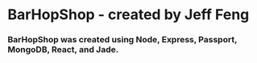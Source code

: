 # BarHopShop - created by Jeff Feng
### BarHopShop was created using Node, Express, Passport, MongoDB, React, and Jade. 
